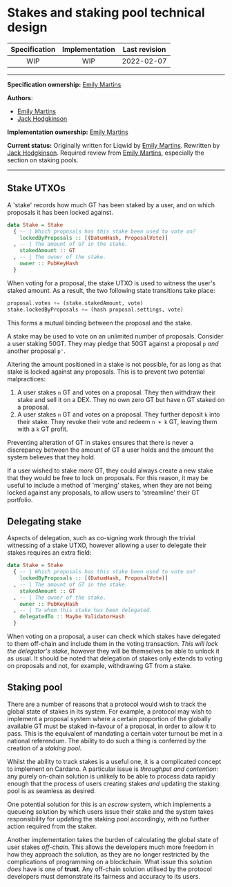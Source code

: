 # Stakes and staking pool technical design

| Specification | Implementation | Last revision |
|:-----------:|:-----------:|:-------------:|
| WIP         |  WIP        | 2022-02-07    |

---

**Specification ownership:** [Emily Martins]

**Authors**:

-   [Emily Martins]
-   [Jack Hodgkinson]

**Implementation ownership:** [Emily Martins]

[Emily Martins]: https://github.com/emiflake

[Jack Hodgkinson]: https://github.com/jhodgdev

**Current status:** Originally written for Liqwid by [Emily Martins]. Rewritten by [Jack Hodgkinson]. Required review from [Emily Martins], especially the section on staking pools.

---

## Stake UTXOs

A 'stake' records how much GT has been staked by a user, and on which proposals it has been locked against.

```haskell
data Stake = Stake
  { -- | Which proposals has this stake been used to vote on?
    lockedByProposals :: [(DatumHash, ProposalVote)]
  , -- | The amount of GT in the stake.
    stakedAmount :: GT
  , -- | The owner of the stake.
    owner :: PubKeyHash
  }
```

When voting for a proposal, the stake UTXO is used to witness the user's staked amount. As a result, the two following state transitions take place:

```haskell
proposal.votes += (stake.stakedAmount, vote)
stake.lockedByProposals += (hash proposal.settings, vote)
```

This forms a mutual binding between the proposal and the stake.

A stake may be used to vote on an unlimited number of proposals. Consider a user staking 50GT. They may pledge that 50GT against a proposal `p` _and_ another proposal `p'`.

Altering the amount positioned in a stake is not possible, for as long as that stake is locked against any proposals. This is to prevent two potential malpractices:

1.  A user stakes `n` GT and votes on a proposal. They then withdraw their stake and sell it on a DEX. They no own zero GT but have `n` GT staked on a proposal.
2.  A user stakes `n` GT and votes on a proposal. They further deposit `k` into their stake. They revoke their vote and redeem `n + k` GT, leaving them with a `k` GT profit.

Preventing alteration of GT in stakes ensures that there is never a discrepancy between the amount of GT a user holds and the amount the system believes that they hold.

If a user wished to stake _more_ GT, they could always create a new stake that they would be free to lock on proposals. For this reason, it may be useful to include a method of 'merging' stakes, when they are not being locked against any proposals, to allow users to 'streamline' their GT portfolio.

## Delegating stake

Aspects of delegation, such as co-signing work through the trivial witnessing of a stake UTXO, however allowing a user to delegate their stakes requires an extra field:

```haskell
data Stake = Stake
  { -- | Which proposals has this stake been used to vote on?
    lockedByProposals :: [(DatumHash, ProposalVote)]
  , -- | The amount of GT in the stake.
    stakedAmount :: GT
  , -- | The owner of the stake.
    owner :: PubKeyHash
  , -- | To whom this stake has been delegated.
    delegatedTo :: Maybe ValidatorHash
  }
```

When voting on a proposal, a user can check which stakes have delegated to them off-chain and include them in the voting transaction. _This will lock the delegator's stake_, however they will be themselves be able to unlock it as usual. It should be noted that delegation of stakes only extends to voting on proposals and not, for example, withdrawing GT from a stake.

## Staking pool

There are a number of reasons that a protocol would wish to track the global state of stakes in its system. For example, a protocol may wish to implement a proposal system where a certain proportion of the globally available GT must be staked in-favour of a proposal, in order to allow it to pass. This is the equivalent of mandating a certain voter turnout be met in a national referendum. The ability to do such a thing is conferred by the creation of a _staking pool_.

Whilst the ability to track stakes is a useful one, it is a complicated concept to implement on Cardano. A particular issue is _throughput and contention_: any purely on-chain solution is unlikely to be able to process data rapidly enough that the process of users creating stakes _and_ updating the staking pool is as seamless as desired.

One potential solution for this is an _escrow_ system, which implements a queueing solution by which users issue their stake and the system takes responsibility for updating the staking pool accordingly, with no further action required from the staker.

Another implementation takes the burden of calculating the global state of user stakes _off-chain_. This allows the developers much more freedom in how they approach the solution, as they are no longer restricted by the complications of programming on a blockchain. What issue this solution _does_ have is one of **trust**. Any off-chain solution utilised by the protocol developers must demonstrate its fairness and accuracy to its users.
